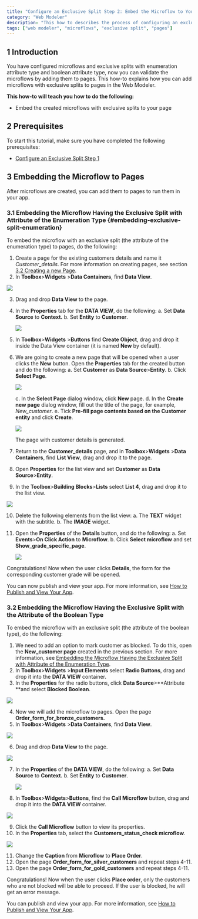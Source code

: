 ```yaml
---
title: "Configure an Exclusive Split Step 2: Embed the Microflow to Your App"
category: "Web Modeler"
description: "This how to describes the process of configuring an exclusive split in the Mendix Web Modeler."
tags: ["web modeler", "microflows", "exclusive split", "pages"]
---
```


## 1 Introduction 

You have configured microflows and exclusive splits with enumeration attribute type and boolean attribute type, now you can validate the microflows by adding them to pages. This how-to explains how you can add microflows with exclusive splits to pages in the Web Modeler. 

**This how-to will teach you how to do the following:**

* Embed the created microflows with exclusive splits to your page

## 2 Prerequisites 

To start this tutorial, make sure you have completed the following prerequisites:

* [Configure an Exclusive Split Step 1](webmodeler-how-to-microflows-exclsplit)

## 3 Embedding the Microflow to Pages   

After microflows are created, you can add them to pages to run them in your app. 

### 3.1 Embedding the Microflow Having the Exclusive Split with Attribute of the Enumeration Type {#embedding-exclusive-split-enumeration} 

To embed the microflow with an exclusive split (the attribute of the enumeration type) to pages, do the following:

1. Сreate a page for the existing customers details and name it *Customer_details*. For more information on creating pages, see section [3.2 Creating a new Page](../../refguide/web-modeler/page-editor-wm).
2.  In **Toolbox**>**Widgets** >**Data Containers**, find **Data View**.

   ![](attachments/webmodeler-how-to-microflows-exclsplit/wm-data-view.png)

3. Drag and drop **Data View** to the page.
4. In the **Properties** tab for the **DATA VIEW**, do the following: 
   a. Set **Data Source** to **Context.**
   b. Set **Entity** to **Customer**.

   ![](attachments/webmodeler-how-to-microflows-exclsplit/wm-data-view-properties.png)

5. In **Toolbox**>**Widgets** >**Buttons** find **Create Object**, drag and drop it inside the Data View container (it is named **New** by default).
6. We are going to create a new page that will be opened when a user clicks the **New** button. Open the **Properties** tab for the created button and do the following:
   a. Set **Customer** as **Data Source**>**Entity**.
   b. Click **Select Page**.

   ![](attachments/webmodeler-how-to-microflows-exclsplit/wm-create-button-properties.png)

   c. In the **Select Page** dialog window, click **New** page.
   d. In the **Create new page** dialog window, fill out the title of the page, for example, *New_customer*. 
   e. Tick **Pre-fill page contents based on the Customer entity** and click **Create**.

   ![](attachments/webmodeler-how-to-microflows-exclsplit/wm-pre-fill-contents.png)

   The page with customer details is generated.

7. Return to the **Customer_details** page, and in **Toolbox**>**Widgets** >**Data Containers**, find **List View**, drag and drop it to the page.
8. Open **Properties** for the list view and set **Customer** as **Data Source**>**Entity**.
9.  In the **Toolbox**>**Building Blocks**>**Lists** select **List 4**, drag and drop it to the list view.

   ![](attachments/webmodeler-how-to-microflows-exclsplit/wm-list-view-list4.png)

10. Delete the following elements from the list view:
   a. The **TEXT** widget with the subtitle. 
   b. The **IMAGE** widget.

11. Open the **Properties** of the **Details** button, and do the following:
    a. Set **Events**>**On Click Action** to **Microflow**.
    b. Click **Select microflow** and set **Show_grade_specific_page**.  

    ![](attachments/webmodeler-how-to-microflows-exclsplit/wm-details-button-microflow.png)

Congratulations! Now when the user clicks **Details**, the form for the corresponding customer grade will be opened. 

You can now publish and view your app. For more information, see [How to Publish and View Your App](../tutorials/start-with-a-blank-app-3-publish-and-view-your-app).



### 3.2 Embedding the Microflow Having the Exclusive Split with the Attribute of the Boolean Type 

To embed the microflow with an exclusive split (the attribute of the boolean type), do the following:

1. We need to add an option to mark customer as blocked. To do this, open the **New_customer page** created in the previous section. For more information, see [Embedding the Microflow Having the Exclusive Split with Attribute of the Enumeration Type](#embedding-exclusive-split-enumeration).
2. In **Toolbox**>**Widgets** >**Input Elements** select **Radio Buttons**, drag and drop it into the **DATA VIEW** container.
3.  In the **Properties** for the radio buttons, click **Data Source**>**Attribute **and select **Blocked Boolean**. 

   ![](attachments/webmodeler-how-to-microflows-exclsplit/wm-new-customer-page-blocked-attribute.png)

4. Now we will add the microflow to pages. Open the page **Order_form_for_bronze_customers.**
5.  In **Toolbox**>**Widgets** >**Data Containers**, find **Data View**. 

   ![](attachments/webmodeler-how-to-microflows-exclsplit/wm-data-view.png)

6.  Drag and drop **Data View** to the page.

   ![](attachments/webmodeler-how-to-microflows-exclsplit/wm-data-view-select-data-view-source.png)

7. In the **Properties** of the **DATA VIEW**, do the following:
   a. Set **Data Source** to **Context.**
   b. Set **Entity** to **Customer**.

   ![](attachments/webmodeler-how-to-microflows-exclsplit/wm-data-view-properties.png)

8.  In **Toolbox**>**Widgets**>**Buttons**, find the **Call Microflow** button, drag and drop it into the **DATA VIEW** container. 

   ![](attachments/webmodeler-how-to-microflows-exclsplit/wm-call-microflow-button-in-data-view.png)

9. Click the **Call Microflow** button to view its properties. 
10. In the **Properties** tab, select the **Customers_status_check microflow**. 

  ![](attachments/webmodeler-how-to-microflows-exclsplit/wm-call-microflow-button-selected-microflow.png)

11. Change the **Caption** from **Microflow** to **Place Order**. 
12. Open the page **Order_form_for_silver_customers** and repeat steps 4-11.
13. Open the page **Order_form_for_gold_customers** and repeat steps 4-11.

Congratulations! Now when the user clicks **Place order**, only the customers who are not blocked will be able to proceed. If the user is blocked, he will get an error message. 

You can publish and view your app. For more information, see [How to Publish and View Your App](../tutorials/start-with-a-blank-app-3-publish-and-view-your-app).





 







